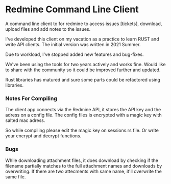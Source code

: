 # Redmine Command Line Client

A command line client to for redmine to access issues [tickets], download, upload files and add notes to the issues.

I've developed this client on my vacation as a practice to learn RUST and write API clients. The initial version was written in 2021 Summer.

Due to workload, I've stopped added new features and bug-fixes.

We've been using the tools for two years actively and works fine. Would like to share with the community so it could be improved further and updated.

Rust libraries has matured and sure some parts could be refactored using libraries.

### Notes For Compiling

The client app connects via the Redmine API, it stores the API key and the adress on a config file. The config files is encrypted with a magic key with salted mac adress.

So while compiling please edit the magic key on sessions.rs file. Or write your encrypt and decrypt functions.

### Bugs

While downloading attachment files, it does download by checking if the filename partially matches to the full attachment names and downloads by overwriting. If there are two attecments with same name, it'll overwrite the same file.
